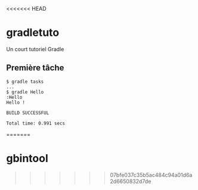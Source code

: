 <<<<<<< HEAD
# gradletuto
Un court tutoriel Gradle

## Première tâche
```
$ gradle tasks
...
$ gradle Hello
:Hello
Hello !

BUILD SUCCESSFUL

Total time: 0.991 secs
```
=======
# gbintool
>>>>>>> 07bfe037c35b5ac484c94a01d6a2d6650832d7de
